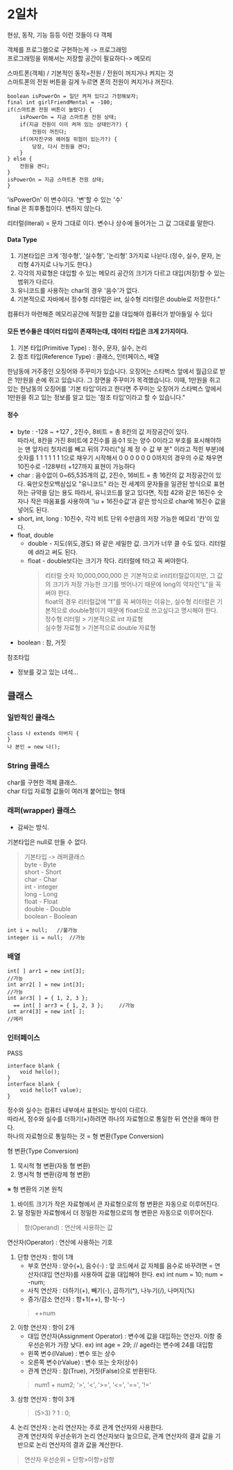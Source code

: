 # 2일차
현상, 동작, 기능 등등 이런 것들이 다 객체   

객체를 프로그램으로 구현하는게 -> 프로그래밍   
프로그래밍을 위해서는 저장할 공간이 필요하다-> 메모리   

스마트폰(객체) / 기본적인 동작=전원 / 전원이 꺼지거나 켜지는 것   
스마트폰의 전원 버튼을 길게 누르면 폰의 전원이 켜지거나 꺼진다.   

```
boolean isPowerOn = 일단 켜져 있다고 가정해보자;
final int girlFriendMental = -100;
if(스마트폰 전원 버튼이 눌렸다) {
    isPowerOn = 지금 스마트폰 전원 상태;
    if(지금 전원이 이미 켜져 있는 상태인가?) {
        전원이 꺼진다;
    if(여자친구와 헤어질 위험이 있는가?) {
        당장, 다시 전원을 켠다;
    }
} else {
    전원을 켠다;
}
isPowerOn = 지금 스마트폰 전원 상태;
}
```
'isPowerOn' 이 변수이다. '변'할 수 있는 '수'   
final 은 최후통첩이다. 변하지 않는다.

리터럴(literal) = 문자 그대로 이다. 변수나 상수에 들어가는 그 값 그대로를 말한다.

#### Data Type
1. 기본타입은 크게 '정수형', '실수형', '논리형' 3가지로 나뉜다.(정수, 실수, 문자, 논리형 4가지로 나누기도 한다.)
1. 각각의 자료형은 대입할 수 있는 메모리 공간의 크기가 다르고 대입(저장)할 수 있는 범위가 다르다.
1. 유니코드를 사용하는 char의 경우 '음수'가 없다.
1. 기본적으로 자바에서 정수형 리터럴은 int, 실수형 리터럴은 double로 저장한다."
   
컴퓨터가 마련해준 메모리공간에 적절한 값을 대입해야 컴퓨터가 받아들일 수 있다

#### 모든 변수들은 데이터 타입이 존재하는데, 데이터 타입은 크게 2가지이다.
1. 기본 타입(Primitive Type) : 정수, 문자, 실수, 논리
1. 참조 타입(Reference Type) : 클래스, 인터페이스, 배열
   
한남동에 거주중인 오징어와 주꾸미가 있습니다.
오징어는 스타벅스 앞에서 월급으로 받은 1만원을 손에 쥐고 있습니다.
그 장면을 주꾸미가 목격했습니다.
이때, 1만원을 쥐고 있는 한남동의 오징어를 '기본 타입'이라고 한다면
주꾸미는 오징어가 스타벅스 앞에서 1만원을 쥐고 있는 정보를 알고 있는 '참조 타입'이라고 할 수 있습니다."
   
#### 정수
- byte : -128 ~ +127 , 2진수,  8비트 = 총 8칸의 값 저장공간이 있다.   
  따라서, 8칸을 가진 8비트에 2진수를 음수1 또는 양수 0이라고 부호를 표시해야하는 맨 앞자리 첫자리를 빼고 뒤의 7자리("실 제 정 수 값 부 분"
  이라고 적힌 부분)에 숫자를 1 1 1 1 1 1 1으로 채우기 시작해서 0 0 0 0 0 0 0까지의 경우의 수로 채우면 10진수로 -128부터 +127까지 표현이 
  가능하다
- char : 음수없이 0~65,535개의 값, 2진수, 16비트 = 총 16칸의 값 저장공간이 있다. 육만오천오백삼십오 "유니코드" 라는 전 세계의 문자들을 
  일관된 방식으로 표현하는 규약을 담는 용도 따라서, 유니코드를 알고 있다면, 직접 42와 같은 16진수 숫자나 작은 따옴표를 사용하여 '\u + 
  16진수값'과 같은 방식으로 char에 16진수 값을 넣어도 된다.
- short, int, long : 10진수, 각각 비트 단위 수만큼의 저장 가능한 메모리 '칸'이 있다. 
- float, double
  - double - 지도(위도,경도) 와 같은 세밀한 값. 크기가 너무 클 수도 있다. 리터럴에 d라고 써도 된다.
  - float - double보다는 크기가 작다. 리터럴에 f라고 꼭 써야한다.
    > 리터럴 숫자 10,000,000,000 은 기본적으로 int리터럴값이지만, 그 값의 크기가 저장 가능한 크기를 벗어나기 때문에 long의 약자인"L"을 꼭 써야 한다.    
    float의 경우 리터럴값에 "f"를 꼭 써야하는 이유는, 실수형 리터럴은 기본적으로 double형이기 때문에 float으로 쓰고싶다고 명시해야 한다.   
    정수형 리터럴 > 기본적으로 int 자료형   
    실수형 자료형 > 기본적으로 double 자료형   
- boolean : 참, 거짓

참조타입
- 정보를 갖고 있는 녀석...   

## 클래스
### 일반적인 클래스
```
class 나 extends 아버지 {
}
나 본인 = new 나();
``` 
### String 클래스
char를 구현한 객체 클래스.   
char 타입 자료형 값들이 여러개 붙어있는 형태

### 래퍼(wrapper) 클래스
- 감싸는 방식.   

기본타입은 null로 만들 수 없다.   

> 기본타입 -> 래퍼클래스   
byte - Byte    
short - Short   
char - Char   
int - integer   
long - Long   
float - Float   
double - Double   
boolean - Boolean   
```
int i = null;   //불가능
integer ii = null;  //가능
```
### 배열
```
int[ ] arr1 = new int[3];                                                //가능
int arr2[ ] = new int[3];                                                //가능
int arr3[ ] = { 1, 2, 3 };
  == int[ ] arr3 = { 1, 2, 3 };     //가능
int arr4[3] = new int[ ];                                                //에러
```
### 인터페이스
PASS
```
interface blank {
    void hello();
}
interface blank {
    void hello(T value);
}
```

정수와 실수는 컴퓨터 내부에서 표현되는 방식이 다르다.   
따라서, 정수와 실수를 더하기(+)하려면 하나의 자료형으로 통일한 뒤 연산을 해야 한다.   
하나의 자료형으로 통일하는 것 = 형 변환(Type Conversion)   

형 변환(Type Conversion)   
1. 묵시적 형 변환(자동 형 변환)
2. 명시적 형 변환(강제 형 변환)

※ 형 변환의 기본 원칙   
1. 바이트 크기가 작은 자료형에서 큰 자료형으로의 형 변환은 자동으로 이루어진다.
1. 덜 정밀한 자료형에서 더 정밀한 자료형으로의 형 변환은 자동으로 이루어진다.
> 항(Operand) : 연산에 사용하는 값

연산자(Operator) : 연산에 사용하는 기호   
1. 단항 연산자 : 항이 1개
   - 부호 연산자 : 양수(+), 음수(-) : 앞 코드에서 값 자체를 음수로 바꾸려면 = 연산자(대입 연산자)를 사용하여 값을 대입해야 한다. ex) int num = 10; num = -num;
   - 사칙 연산자 : 더하기(+), 빼기(-), 곱하기(*), 나누기(/), 나머지(%)
   - 증가/감소 연산자 : 항+1(++), 항-1(--)
   > ++num
2. 이항 연산자 : 항이 2개  
   - 대입 연산자(Assignment Operator) : 변수에 값을 대입하는 연산자. 이항 중 우선순위가 가장 낮다.  ex) int age = 29;  // age라는 변수에 24를 대입함
   - 왼쪽 변수(lValue) : 변수 또는 상수
   - 오른쪽 변수(rValue) : 변수 또는 숫자(상수)
   - 관계 연산자 : 참(True), 거짓(False)으로 반환된다.   
   > num1 + num2;
   > '>', '<', '>=', '<=', '==', '!='
3. 삼항 연산자 : 항이 3개
   > (5>3) ? 1 : 0;
4. 논리 연산자 : 논리 연산자는 주로 관계 연산자와 사용한다.   
   관계 연산자의 우선순위가 논리 연산자보다 높으므로, 관계 연산자의 결과 값을 기반으로 논리 연산자의 결과 값을 계산한다.
> 연산자 우선순위 = 단항>이항>삼항